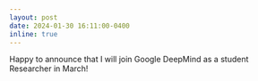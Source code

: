 ```yaml
---
layout: post
date: 2024-01-30 16:11:00-0400
inline: true
---
```


Happy to announce that I will join Google DeepMind as a student Researcher in March!
